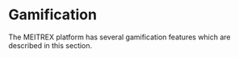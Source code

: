 # Gamification

The MEITREX platform has several gamification features which are described in this section.